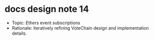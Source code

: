 # docs design note 14

- Topic: Ethers event subscriptions
- Rationale: iteratively refining VoteChain design and implementation details.

